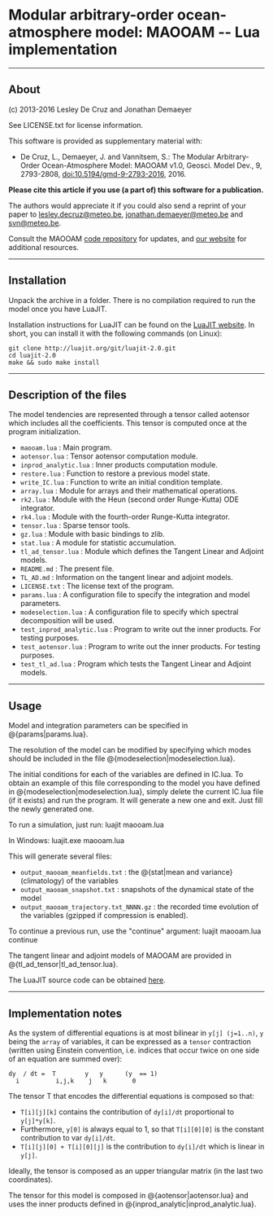 # Modular arbitrary-order ocean-atmosphere model: MAOOAM -- Lua implementation

------------------------------------------------------------------------

## About ##

(c) 2013-2016 Lesley De Cruz and Jonathan Demaeyer

See LICENSE.txt for license information.

This software is provided as supplementary material with:

* De Cruz, L., Demaeyer, J. and Vannitsem, S.: The Modular Arbitrary-Order
Ocean-Atmosphere Model: MAOOAM v1.0, Geosci. Model Dev., 9, 2793-2808,
[doi:10.5194/gmd-9-2793-2016](http://dx.doi.org/10.5194/gmd-9-2793-2016), 2016.

**Please cite this article if you use (a part of) this software for a
publication.**

The authors would appreciate it if you could also send a reprint of
your paper to <lesley.decruz@meteo.be>, <jonathan.demaeyer@meteo.be> and
<svn@meteo.be>. 

Consult the MAOOAM [code repository](http://www.github.com/Climdyn/MAOOAM)
for updates, and [our website](http://climdyn.meteo.be) for additional
resources.

------------------------------------------------------------------------

## Installation ##

Unpack the archive in a folder. There is no compilation required to run the
model once you have LuaJIT. 

Installation instructions for LuaJIT can be found on the [LuaJIT
website](http://luajit.org/install.html). In short, you can install it with the
following commands (on Linux):

```
git clone http://luajit.org/git/luajit-2.0.git
cd luajit-2.0
make && sudo make install
```

------------------------------------------------------------------------

##  Description of the files ##

The model tendencies are represented through a tensor called aotensor which
includes all the coefficients. This tensor is computed once at the program
initialization.

* `maooam.lua` : Main program.
* `aotensor.lua` : Tensor aotensor computation module.
* `inprod_analytic.lua` : Inner products computation module.
* `restore.lua` : Function to restore a previous model state.
* `write_IC.lua` : Function to write an initial condition template.
* `array.lua` : Module for arrays and their mathematical operations.
* `rk2.lua` : Module with the Heun (second order Runge-Kutta) ODE integrator.
* `rk4.lua` : Module with the fourth-order Runge-Kutta integrator.
* `tensor.lua` : Sparse tensor tools.
* `gz.lua` : Module with basic bindings to zlib.
* `stat.lua` : A module for statistic accumulation.
* `tl_ad_tensor.lua` : Module which defines the Tangent Linear and Adjoint models.
* `README.md` : The present file.
* `TL_AD.md` : Information on the tangent linear and adjoint models.
* `LICENSE.txt` : The license text of the program.
* `params.lua` : A configuration file to specify the integration and model parameters.
* `modeselection.lua` : A configuration file to specify which spectral decomposition will be used.
* `test_inprod_analytic.lua` : Program to write out the inner products. For testing purposes.
* `test_aotensor.lua` : Program to write out the inner products. For testing purposes.
* `test_tl_ad.lua` : Program which tests the Tangent Linear and Adjoint models.

------------------------------------------------------------------------

## Usage ##

Model and integration parameters can be specified in @{params|params.lua}.

The resolution of the model can be modified by specifying which modes should be
included in the file @{modeselection|modeselection.lua}.

The initial conditions for each of the variables are defined in IC.lua.
To obtain an example of this file corresponding to the model you have defined
in @{modeselection|modeselection.lua}, simply delete the current IC.lua file (if
it exists) and run the program. It will generate a new one and exit. Just fill
the newly generated one.

To run a simulation, just run:
    luajit maooam.lua

In Windows:
    luajit.exe maooam.lua

This will generate several files:

* `output_maooam_meanfields.txt` : the @{stat|mean and variance} (climatology) of the variables
* `output_maooam_snapshot.txt` : snapshots of the dynamical state of the model
* `output_maooam_trajectory.txt_NNNN.gz` : the recorded time evolution of the
  variables (gzipped if compression is enabled).

To continue a previous run, use the "continue" argument:
    luajit maooam.lua continue

The tangent linear and adjoint models of MAOOAM are provided in
@{tl_ad_tensor|tl_ad_tensor.lua}.

The LuaJIT source code can be obtained [here](http://luajit.org/download.html).

------------------------------------------------------------------------

## Implementation notes ##

As the system of differential equations is at most bilinear in `y[j] (j=1..n)`, `y`
being the `array` of variables, it can be expressed as a `tensor` contraction
(written using Einstein convention, i.e. indices that occur twice on one side
of an equation are summed over):

    dy  / dt =  T        y   y      (y  == 1)
      i          i,j,k    j   k       0

The tensor T that encodes the differential equations is composed so that:

* `T[i][j][k]` contains the contribution of `dy[i]/dt` proportional to `y[j]*y[k]`.
* Furthermore, `y[0]` is always equal to 1, so that `T[i][0][0]` is the constant
contribution to var `dy[i]/dt`.
* `T[i][j][0] + T[i][0][j]` is the contribution to `dy[i]/dt` which is linear in
`y[j]`.

Ideally, the tensor is composed as an upper triangular matrix (in the last two
coordinates).

The tensor for this model is composed in @{aotensor|aotensor.lua} and uses the
inner products defined in @{inprod_analytic|inprod_analytic.lua}.

